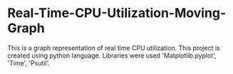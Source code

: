 # Real-Time-CPU-Utilization-Moving-Graph
This is a graph representation of real time CPU utilization.
This project is created using python language.
Libraries were used 'Matplotlib.pyplot', 'Time', 'Psutil'.
